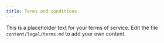 ```yaml
---
title: Terms and conditions
---
```


This is a placeholder text for your terms of service. Edit the file `content/legal/terms.md` to add your own content.
